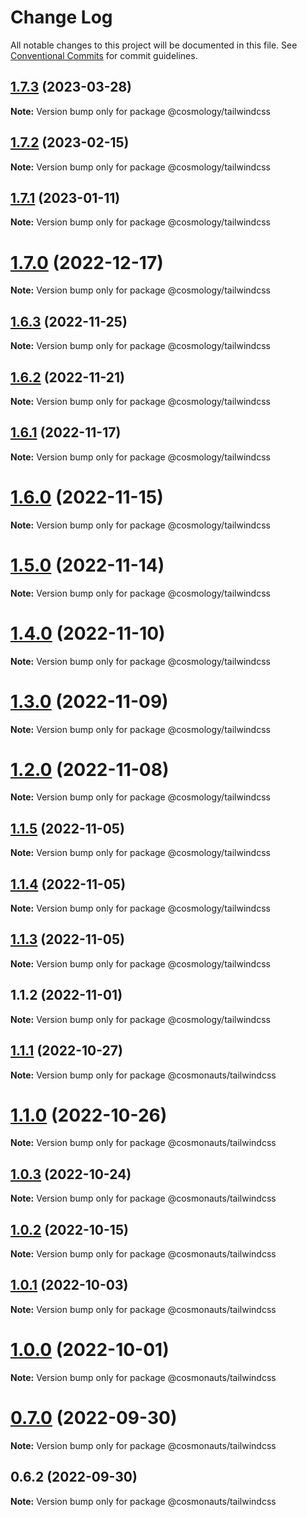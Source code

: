# Change Log

All notable changes to this project will be documented in this file.
See [Conventional Commits](https://conventionalcommits.org) for commit guidelines.

## [1.7.3](https://github.com/cosmology-tech/create-cosmos-app/compare/@cosmology/tailwindcss@1.7.2...@cosmology/tailwindcss@1.7.3) (2023-03-28)

**Note:** Version bump only for package @cosmology/tailwindcss





## [1.7.2](https://github.com/cosmology-tech/create-cosmos-app/compare/@cosmology/tailwindcss@1.7.1...@cosmology/tailwindcss@1.7.2) (2023-02-15)

**Note:** Version bump only for package @cosmology/tailwindcss





## [1.7.1](https://github.com/cosmology-tech/create-cosmos-app/compare/@cosmology/tailwindcss@1.7.0...@cosmology/tailwindcss@1.7.1) (2023-01-11)

**Note:** Version bump only for package @cosmology/tailwindcss





# [1.7.0](https://github.com/cosmology-tech/create-cosmos-app/compare/@cosmology/tailwindcss@1.6.3...@cosmology/tailwindcss@1.7.0) (2022-12-17)

**Note:** Version bump only for package @cosmology/tailwindcss





## [1.6.3](https://github.com/cosmology-tech/create-cosmos-app/compare/@cosmology/tailwindcss@1.6.2...@cosmology/tailwindcss@1.6.3) (2022-11-25)

**Note:** Version bump only for package @cosmology/tailwindcss





## [1.6.2](https://github.com/cosmology-tech/create-cosmos-app/compare/@cosmology/tailwindcss@1.6.1...@cosmology/tailwindcss@1.6.2) (2022-11-21)

**Note:** Version bump only for package @cosmology/tailwindcss





## [1.6.1](https://github.com/cosmology-tech/create-cosmos-app/compare/@cosmology/tailwindcss@1.6.0...@cosmology/tailwindcss@1.6.1) (2022-11-17)

**Note:** Version bump only for package @cosmology/tailwindcss





# [1.6.0](https://github.com/cosmology-tech/create-cosmos-app/compare/@cosmology/tailwindcss@1.5.0...@cosmology/tailwindcss@1.6.0) (2022-11-15)

**Note:** Version bump only for package @cosmology/tailwindcss





# [1.5.0](https://github.com/cosmology-tech/create-cosmos-app/compare/@cosmology/tailwindcss@1.4.0...@cosmology/tailwindcss@1.5.0) (2022-11-14)

**Note:** Version bump only for package @cosmology/tailwindcss





# [1.4.0](https://github.com/cosmology-tech/create-cosmos-app/compare/@cosmology/tailwindcss@1.3.0...@cosmology/tailwindcss@1.4.0) (2022-11-10)

**Note:** Version bump only for package @cosmology/tailwindcss





# [1.3.0](https://github.com/cosmology-tech/create-cosmos-app/compare/@cosmology/tailwindcss@1.2.0...@cosmology/tailwindcss@1.3.0) (2022-11-09)

**Note:** Version bump only for package @cosmology/tailwindcss





# [1.2.0](https://github.com/cosmology-tech/create-cosmos-app/compare/@cosmology/tailwindcss@1.1.5...@cosmology/tailwindcss@1.2.0) (2022-11-08)

**Note:** Version bump only for package @cosmology/tailwindcss





## [1.1.5](https://github.com/cosmology-tech/create-cosmos-app/compare/@cosmology/tailwindcss@1.1.4...@cosmology/tailwindcss@1.1.5) (2022-11-05)

**Note:** Version bump only for package @cosmology/tailwindcss





## [1.1.4](https://github.com/cosmology-tech/create-cosmos-app/compare/@cosmology/tailwindcss@1.1.3...@cosmology/tailwindcss@1.1.4) (2022-11-05)

**Note:** Version bump only for package @cosmology/tailwindcss





## [1.1.3](https://github.com/cosmology-tech/create-cosmos-app/compare/@cosmology/tailwindcss@1.1.2...@cosmology/tailwindcss@1.1.3) (2022-11-05)

**Note:** Version bump only for package @cosmology/tailwindcss





## 1.1.2 (2022-11-01)

**Note:** Version bump only for package @cosmology/tailwindcss





## [1.1.1](https://github.com/cosmology-tech/create-cosmos-app/compare/@cosmonauts/tailwindcss@1.1.0...@cosmonauts/tailwindcss@1.1.1) (2022-10-27)

**Note:** Version bump only for package @cosmonauts/tailwindcss





# [1.1.0](https://github.com/cosmology-tech/create-cosmos-app/compare/@cosmonauts/tailwindcss@1.0.3...@cosmonauts/tailwindcss@1.1.0) (2022-10-26)

**Note:** Version bump only for package @cosmonauts/tailwindcss





## [1.0.3](https://github.com/cosmology-tech/create-cosmos-app/compare/@cosmonauts/tailwindcss@1.0.2...@cosmonauts/tailwindcss@1.0.3) (2022-10-24)

**Note:** Version bump only for package @cosmonauts/tailwindcss





## [1.0.2](https://github.com/cosmology-tech/create-cosmos-app/compare/@cosmonauts/tailwindcss@1.0.1...@cosmonauts/tailwindcss@1.0.2) (2022-10-15)

**Note:** Version bump only for package @cosmonauts/tailwindcss





## [1.0.1](https://github.com/cosmology-tech/create-cosmos-app/compare/@cosmonauts/tailwindcss@1.0.0...@cosmonauts/tailwindcss@1.0.1) (2022-10-03)

**Note:** Version bump only for package @cosmonauts/tailwindcss





# [1.0.0](https://github.com/cosmology-tech/create-cosmos-app/compare/@cosmonauts/tailwindcss@0.7.0...@cosmonauts/tailwindcss@1.0.0) (2022-10-01)

**Note:** Version bump only for package @cosmonauts/tailwindcss





# [0.7.0](https://github.com/cosmology-tech/create-cosmos-app/compare/@cosmonauts/tailwindcss@0.6.2...@cosmonauts/tailwindcss@0.7.0) (2022-09-30)

**Note:** Version bump only for package @cosmonauts/tailwindcss





## 0.6.2 (2022-09-30)

**Note:** Version bump only for package @cosmonauts/tailwindcss
